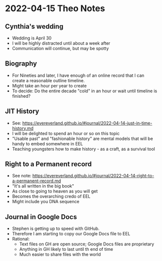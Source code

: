 # 2022-04-15 Theo Notes

## Cynthia's wedding

* Wedding is April 30
* I will be highly distracted until about a week after
* Communication will continue, but may be spotty

## Biography

* For Nineties and later, I have enough of an online record that I can create a reasonable outline timeline.
* Might take an hour per year to create
* To decide: Do the entire decade "cold" in an hour or wait until timeline is finished?


## JIT History

* See: https://evereverland.github.io/#journal/2022-04-14-just-in-time-history.md
* I will be delighted to spend an hour or so on this topic
* "Usable past" and "fashionable history" are mental models that will be handy to embed somewhere in EEL
* Teaching youngsters how to make history - as a craft, as a survival tool

## Right to a Permanent record

* See note: https://evereverland.github.io/#journal/2022-04-14-right-to-a-permanent-record.md
* "It's all written in the big book"
* As close to going to heaven as you will get
* Becomes the overarching credo of EEL
* Might include you DNA sequence

## Journal in Google Docs

* Stephen is getting up to speed with GitHub.
* Therefore I am starting to copy our Google Docs file to EEL
* Rational:
	* Text files on GH are open source; Google Docs files are proprietary
	* Anything in GH likely to last until th end of time
	* Much easier to share files with the world

